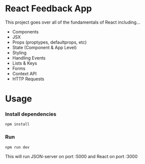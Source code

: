 # React Feedback App


This project goes over all of the fundamentals of React including...

- Components
- JSX
- Props (proptypes, defaultprops, etc)
- State (Component & App Level)
- Styling
- Handling Events
- Lists & Keys
- Forms
- Context API
- HTTP Requests


# Usage

### Install dependencies

```bash
npm install
```

### Run

```bash
npm run dev
```

This will run JSON-server on port :5000 and React on port :3000
